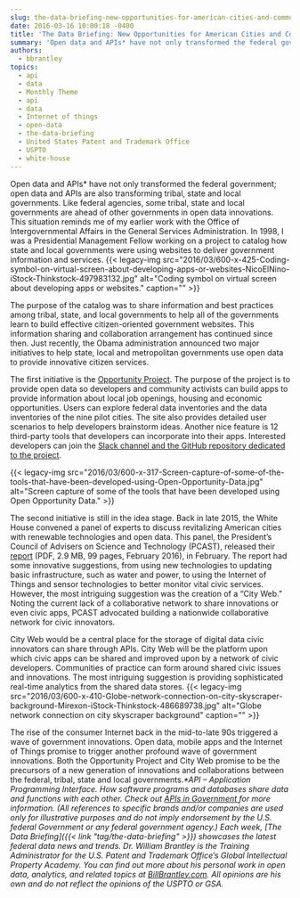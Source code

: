 ```yaml
---
slug: the-data-briefing-new-opportunities-for-american-cities-and-communities-thanks-to-open-data
date: 2016-03-16 10:00:18 -0400
title: 'The Data Briefing: New Opportunities for American Cities and Communities Thanks to Open Data'
summary: 'Open data and APIs* have not only transformed the federal government; open data and APIs are also transforming tribal, state and local governments. Like federal agencies, some tribal, state and local governments are ahead of other governments in open data innovations. This situation reminds me of my earlier work with the Office of Intergovernmental Affairs'
authors:
  - bbrantley
topics:
  - api
  - data
  - Monthly Theme
  - api
  - data
  - Internet of things
  - open-data
  - the-data-briefing
  - United States Patent and Trademark Office
  - USPTO
  - white-house
---
```


Open data and APIs* have not only transformed the federal government; open data and APIs are also transforming tribal, state and local governments. Like federal agencies, some tribal, state and local governments are ahead of other governments in open data innovations. This situation reminds me of my earlier work with the Office of Intergovernmental Affairs in the General Services Administration. In 1998, I was a Presidential Management Fellow working on a project to catalog how state and local governments were using websites to deliver government information and services. {{< legacy-img src="2016/03/600-x-425-Coding-symbol-on-virtual-screen-about-developing-apps-or-websites-NicoElNino-iStock-Thinkstock-497983132.jpg" alt="Coding symbol on virtual screen about developing apps or websites." caption="" >}} 

The purpose of the catalog was to share information and best practices among tribal, state, and local governments to help all of the governments learn to build effective citizen-oriented government websites. This information sharing and collaboration arrangement has continued since then. Just recently, the Obama administration announced two major initiatives to help state, local and metropolitan governments use open data to provide innovative citizen services.

The first initiative is the <a href="http://opportunity.census.gov/" target="_blank">Opportunity Project</a>. The purpose of the project is to provide open data so developers and community activists can build apps to provide information about local job openings, housing and economic opportunities. Users can explore federal data inventories and the data inventories of the nine pilot cities. The site also provides detailed user scenarios to help developers brainstorm ideas. Another nice feature is 12 third-party tools that developers can incorporate into their apps. Interested developers can join the <a href="http://opportunity.census.gov/#connect" target="_blank">Slack channel and the GitHub repository dedicated to the project</a>.

{{< legacy-img src="2016/03/600-x-317-Screen-capture-of-some-of-the-tools-that-have-been-developed-using-Open-Opportunity-Data.jpg" alt="Screen capture of some of the tools that have been developed using Open Opportunity Data." >}}

The second initiative is still in the idea stage. Back in late 2015, the White House convened a panel of experts to discuss revitalizing American cities with renewable technologies and open data. This panel, the President’s Council of Advisers on Science and Technology (PCAST), released their <a href="https://www.whitehouse.gov/sites/default/files/microsites/ostp/PCAST/pcast_cities_report___final_3_2016.pdf" target="_blank">report</a> (PDF, 2.9 MB, 99 pages, February 2016), in February. The report had some innovative suggestions, from using new technologies to updating basic infrastructure, such as water and power, to using the Internet of Things and sensor technologies to better monitor vital civic services. However, the most intriguing suggestion was the creation of a “City Web.” Noting the current lack of a collaborative network to share innovations or even civic apps, PCAST advocated building a nationwide collaborative network for civic innovators.

City Web would be a central place for the storage of digital data civic innovators can share through APIs. City Web will be the platform upon which civic apps can be shared and improved upon by a network of civic developers. Communities of practice can form around shared civic issues and innovations. The most intriguing suggestion is providing sophisticated real-time analytics from the shared data stores. {{< legacy-img src="2016/03/600-x-410-Globe-network-connection-on-city-skyscraper-background-Mirexon-iStock-Thinkstock-486689738.jpg" alt="Globe network connection on city skyscraper background" caption="" >}} 

The rise of the consumer Internet back in the mid-to-late 90s triggered a wave of government innovations. Open data, mobile apps and the Internet of Things promise to trigger another profound wave of government innovations. Both the Opportunity Project and City Web promise to be the precursors of a new generation of innovations and collaborations between the federal, tribal, state and local governments._*API – Application Programming Interface. How software programs and databases share data and functions with each other. Check out <a href="http://www.infoq.com/presentations/API-Government" target="_blank">APIs in Government </a>for more information._
_(All references to specific brands and/or companies are used only for illustrative purposes and do not imply endorsement by the U.S. federal Government or any federal government agency.)_
_Each week, [The Data Briefing]({{< link "tag/the-data-briefing" >}}) showcases the latest federal data news and trends._
_Dr. William Brantley is the Training Administrator for the U.S. Patent and Trademark Office’s Global Intellectual Property Academy. You can find out more about his personal work in open data, analytics, and related topics at [BillBrantley.com](http://billbrantley.com/). All opinions are his own and do not reflect the opinions of the USPTO or GSA._